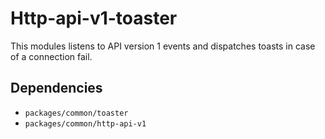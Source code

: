 # Http-api-v1-toaster
This modules listens to API version 1 events and dispatches toasts in case of a connection fail.

## Dependencies
- `packages/common/toaster`
- `packages/common/http-api-v1`

